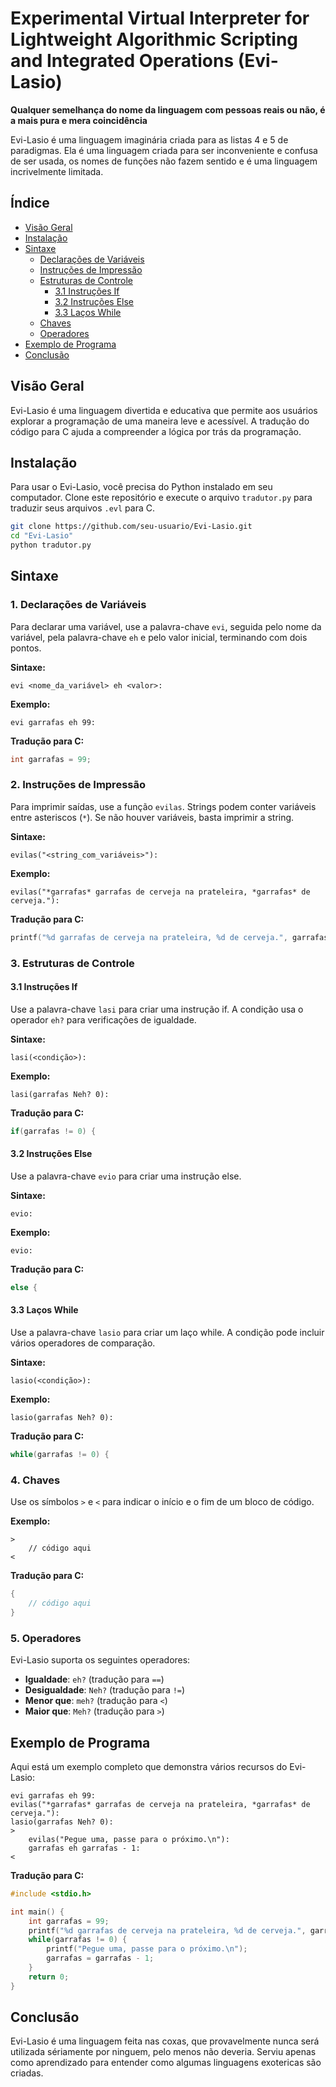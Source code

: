 # Experimental Virtual Interpreter for Lightweight Algorithmic Scripting and Integrated Operations (Evi-Lasio)

**Qualquer semelhança do nome da linguagem com pessoas reais ou não, é a mais pura e mera coincidência**

Evi-Lasio é uma linguagem imaginária criada para as listas 4 e 5 de paradigmas. Ela é uma linguagem criada para ser inconveniente e confusa de ser usada, os nomes de funções não fazem sentido e é uma linguagem incrivelmente limitada.

## Índice

- [Visão Geral](#visão-geral)
- [Instalação](#instalação)
- [Sintaxe](#sintaxe)
  - [Declarações de Variáveis](#1-declarações-de-variáveis)
  - [Instruções de Impressão](#2-instruções-de-impressão)
  - [Estruturas de Controle](#3-estruturas-de-controle)
    - [3.1 Instruções If](#31-instruções-if)
    - [3.2 Instruções Else](#32-instruções-else)
    - [3.3 Laços While](#33-laços-while)
  - [Chaves](#4-chaves)
  - [Operadores](#5-operadores)
- [Exemplo de Programa](#exemplo-de-programa)
- [Conclusão](#conclusão)

## Visão Geral

Evi-Lasio é uma linguagem divertida e educativa que permite aos usuários explorar a programação de uma maneira leve e acessível. A tradução do código para C ajuda a compreender a lógica por trás da programação.

## Instalação

Para usar o Evi-Lasio, você precisa do Python instalado em seu computador. Clone este repositório e execute o arquivo `tradutor.py` para traduzir seus arquivos `.evl` para C.

```bash
git clone https://github.com/seu-usuario/Evi-Lasio.git
cd "Evi-Lasio"
python tradutor.py
```

## Sintaxe

### 1. Declarações de Variáveis

Para declarar uma variável, use a palavra-chave `evi`, seguida pelo nome da variável, pela palavra-chave `eh` e pelo valor inicial, terminando com dois pontos.

**Sintaxe:**
```
evi <nome_da_variável> eh <valor>:
```

**Exemplo:**
```
evi garrafas eh 99:
```

**Tradução para C:**
```c
int garrafas = 99;
```

### 2. Instruções de Impressão

Para imprimir saídas, use a função `evilas`. Strings podem conter variáveis entre asteriscos (`*`). Se não houver variáveis, basta imprimir a string.

**Sintaxe:**
```
evilas("<string_com_variáveis>"):
```

**Exemplo:**
```
evilas("*garrafas* garrafas de cerveja na prateleira, *garrafas* de cerveja."):
```

**Tradução para C:**
```c
printf("%d garrafas de cerveja na prateleira, %d de cerveja.", garrafas, garrafas);
```

### 3. Estruturas de Controle

#### 3.1 Instruções If

Use a palavra-chave `lasi` para criar uma instrução if. A condição usa o operador `eh?` para verificações de igualdade.

**Sintaxe:**
```
lasi(<condição>):
```

**Exemplo:**
```
lasi(garrafas Neh? 0):
```

**Tradução para C:**
```c
if(garrafas != 0) {
```

#### 3.2 Instruções Else

Use a palavra-chave `evio` para criar uma instrução else.

**Sintaxe:**
```
evio:
```

**Exemplo:**
```
evio:
```

**Tradução para C:**
```c
else {
```

#### 3.3 Laços While

Use a palavra-chave `lasio` para criar um laço while. A condição pode incluir vários operadores de comparação.

**Sintaxe:**
```
lasio(<condição>):
```

**Exemplo:**
```
lasio(garrafas Neh? 0):
```

**Tradução para C:**
```c
while(garrafas != 0) {
```

### 4. Chaves

Use os símbolos `>` e `<` para indicar o início e o fim de um bloco de código.

**Exemplo:**
```
>
    // código aqui
<
```

**Tradução para C:**
```c
{
    // código aqui
}
```

### 5. Operadores

Evi-Lasio suporta os seguintes operadores:

- **Igualdade**: `eh?` (tradução para `==`)
- **Desigualdade**: `Neh?` (tradução para `!=`)
- **Menor que**: `meh?` (tradução para `<`)
- **Maior que**: `Meh?` (tradução para `>`)

## Exemplo de Programa

Aqui está um exemplo completo que demonstra vários recursos do Evi-Lasio:

```plaintext
evi garrafas eh 99:
evilas("*garrafas* garrafas de cerveja na prateleira, *garrafas* de cerveja."):
lasio(garrafas Neh? 0):
>
    evilas("Pegue uma, passe para o próximo.\n"):
    garrafas eh garrafas - 1:
<
```

**Tradução para C:**
```c
#include <stdio.h>

int main() {
    int garrafas = 99;
    printf("%d garrafas de cerveja na prateleira, %d de cerveja.", garrafas, garrafas);
    while(garrafas != 0) {
        printf("Pegue uma, passe para o próximo.\n");
        garrafas = garrafas - 1;
    }
    return 0;
}
```

## Conclusão

Evi-Lasio é uma linguagem feita nas coxas, que provavelmente nunca será utilizada sériamente por ninguem, pelo menos não deveria. Serviu apenas como aprendizado para entender como algumas linguagens exotericas são criadas.